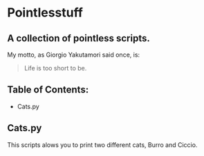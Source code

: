 # Pointlesstuff
## A collection of pointless scripts.

My motto, as Giorgio Yakutamori said once, is:
> Life is too short to be.
## Table of Contents:
* Cats.py

## Cats.py
This scripts alows you to print two different cats, Burro and Ciccio.
